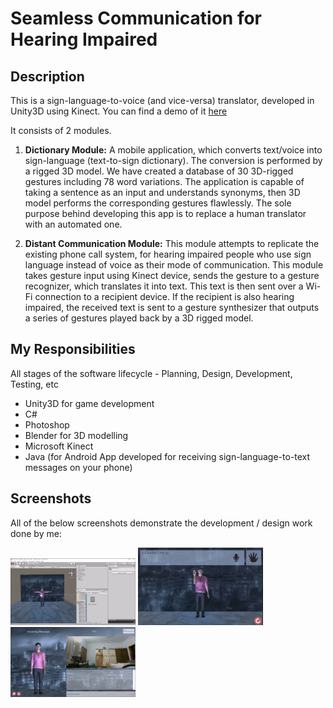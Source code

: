 # Seamless Communication for Hearing Impaired

## Description

This is a sign-language-to-voice (and vice-versa) translator, developed in Unity3D using Kinect. You can find a demo of it [here](https://1drv.ms/f/s!AqHLYmGzGRgohTcBqS56lrikXLVo)

It consists of 2 modules.

1. **Dictionary Module:**
A mobile application, which converts text/voice into sign-language (text-to-sign dictionary). The conversion is performed by a rigged 3D model. We have created a database of 30 3D-rigged gestures including 78 word variations. The application is capable of taking a sentence as an input and understands synonyms, then 3D model performs the corresponding gestures flawlessly. The sole purpose behind developing this app is to replace a human translator with an automated one. 

2. **Distant Communication Module:**
This module attempts to replicate the existing phone call system, for hearing impaired people who use sign language instead of voice as their mode of communication. This module takes gesture input using Kinect device, sends the gesture to a gesture recognizer, which translates it into text. This text is then sent over a Wi-Fi connection to a recipient device. If the recipient is also hearing impaired, the received text is sent to a gesture synthesizer that outputs a series of gestures played back by a 3D rigged model.

## My Responsibilities

All stages of the software lifecycle - Planning, Design, Development, Testing, etc

- Unity3D for game development
- C#
- Photoshop
- Blender for 3D modelling
- Microsoft Kinect
- Java (for Android App developed for receiving sign-language-to-text messages on your phone)

## Screenshots

All of the below screenshots demonstrate the development / design work done by me:

<img width="200" alt="Unity 3D Dev - Sign Language" src="./screenshots/1.png">
<img width="200" alt="Learning gestures - Sign Language" src="./screenshots/2.png">
<img width="200" alt="Communication - Sign Language" src="./screenshots/3.png">